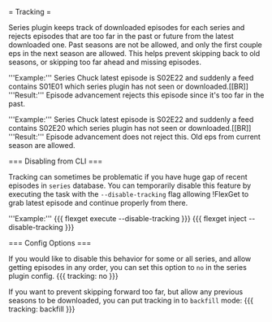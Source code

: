 = Tracking =

Series plugin keeps track of downloaded episodes for each series and rejects episodes that are too far in the past or future from the latest downloaded one. Past seasons are not be allowed, and only the first couple eps in the next season are allowed. This helps prevent skipping back to old seasons, or skipping too far ahead and missing episodes.

'''Example:'''
Series Chuck latest episode is S02E22 and suddenly a feed contains S01E01 which series plugin has not seen or downloaded.[[BR]]
'''Result:'''
Episode advancement rejects this episode since it's too far in the past.

'''Example:'''
Series Chuck latest episode is S02E22 and suddenly a feed contains S02E20 which series plugin has not seen or downloaded.[[BR]]
'''Result:'''
Episode advancement does not reject this. Old eps from current season are allowed.

=== Disabling from CLI ===

Tracking can sometimes be problematic if you have huge gap of recent episodes in `series` database. You can temporarily disable this feature by executing the task with the `--disable-tracking` flag allowing !FlexGet to grab latest episode and continue properly from there.

'''Example:'''
{{{
flexget execute --disable-tracking
}}}
{{{
flexget inject --disable-tracking
}}}

=== Config Options ===

If you would like to disable this behavior for some or all series, and allow getting episodes in any order, you can set this option to `no` in the series plugin config.
{{{
tracking: no
}}}

If you want to prevent skipping forward too far, but allow any previous seasons to be downloaded, you can put tracking in to `backfill` mode:
{{{
tracking: backfill
}}}